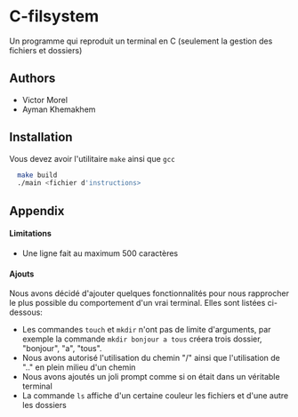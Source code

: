 # C-filsystem

Un programme qui reproduit un terminal en C (seulement la gestion des fichiers et dossiers)



## Authors

- Victor Morel
- Ayman Khemakhem

## Installation

Vous devez avoir l'utilitaire `make` ainsi que `gcc`

```bash
  make build
  ./main <fichier d'instructions>
```
## Appendix

#### Limitations
- Une ligne fait au maximum 500 caractères

#### Ajouts
Nous avons décidé d'ajouter quelques fonctionnalités pour nous rapprocher le plus possible du comportement d'un vrai terminal. Elles sont listées ci-dessous:

- Les commandes `touch` et `mkdir` n'ont pas de limite d'arguments, par exemple la commande `mkdir bonjour a tous` créera trois dossier, "bonjour", "a", "tous".
- Nous avons autorisé l'utilisation du chemin "/" ainsi que l'utilisation de ".." en plein milieu d'un chemin
- Nous avons ajoutés un joli prompt comme si on était dans un véritable terminal
- La commande `ls` affiche d'un certaine couleur les fichiers et d'une autre les dossiers

